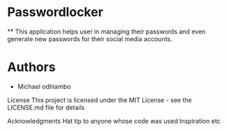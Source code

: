 # Passwordlocker

**  This application  helps user in managing their passwords and even generate new passwords for their social media accounts.


# Authors

* Michael odhiambo

License
This project is licensed under the MIT License - see the LICENSE.md file for details

Acknowledgments
Hat tip to anyone whose code was used
Inspiration
etc